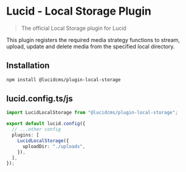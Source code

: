 # Lucid - Local Storage Plugin

> The official Local Storage plugin for Lucid

This plugin registers the required media strategy functions to stream, upload, update and delete media from the specified local directory.

## Installation

```bash
npm install @lucidcms/plugin-local-storage
```

## lucid.config.ts/js

```typescript
import LucidLocalStorage from "@lucidcms/plugin-local-storage";

export default lucid.config({
  // ...other config
  plugins: [
    LucidLocalStorage({
      uploadDir: "./uploads",
    }),
  ],
});
```
